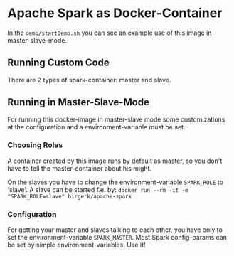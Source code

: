 # Apache Spark as Docker-Container
In the `demo/startDemo.sh` you can see an example use of this image in master-slave-mode.

## Running Custom Code
There are 2 types of spark-container: master and slave.

## Running in Master-Slave-Mode
For running this docker-image in master-slave mode some customizations at the configuration and a environment-variable must be set.

### Choosing Roles
A container created by this image runs by default as master, so you don't have to tell the master-container about his might.

On the slaves you have to change the environment-variable `SPARK_ROLE` to 'slave'. A slave can be started f.e. by: `docker run --rm -it -e "SPARK_ROLE=slave" birgerk/apache-spark`

### Configuration
For getting your master and slaves talking to each other, you have only to set the environment-variable `SPARK_MASTER`.
Most Spark config-params can be set by simple environment-variables. Use it!

